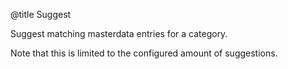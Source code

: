 @title Suggest

Suggest matching masterdata entries for a category.

Note that this is limited to the configured amount of suggestions.